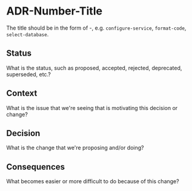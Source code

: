 # ADR-Number-Title

The title should be in the form of <action-verb>-<object>, e.g. `configure-service`, `format-code`, `select-database`.

## Status

What is the status, such as proposed, accepted, rejected, deprecated, superseded, etc.?

## Context

What is the issue that we're seeing that is motivating this decision or change?

## Decision

What is the change that we're proposing and/or doing?

## Consequences

What becomes easier or more difficult to do because of this change?